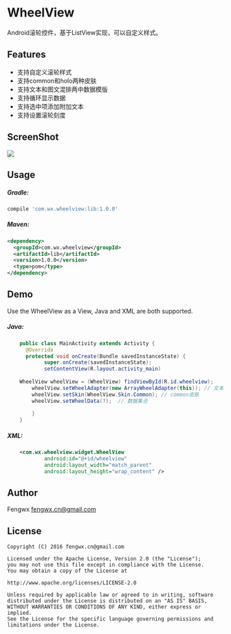 # WheelView
Android滚轮控件，基于ListView实现，可以自定义样式。

Features
--
* 支持自定义滚轮样式
* 支持common和holo两种皮肤
* 支持文本和图文混排两中数据模版
* 支持循环显示数据
* 支持选中项添加附加文本
* 支持设置滚轮刻度

ScreenShot
--
![](https://github.com/ifwx/WheelView/blob/master/screenshot/screenshot.gif)

Usage
--
##### Gradle:
```groovy
compile 'com.wx.wheelview:lib:1.0.0'
```

##### Maven:
```xml
<dependency>
  <groupId>com.wx.wheelview</groupId>
  <artifactId>lib</artifactId>
  <version>1.0.0</version>
  <type>pom</type>
</dependency>
```

Demo
--
Use the WheelView as a View, Java and XML are both supported.

##### Java:
```Java
    public class MainActivity extends Activity {
      @Override
      protected void onCreate(Bundle savedInstanceState) {
		    super.onCreate(savedInstanceState);
		    setContentView(R.layout.activity_main)
		    
	WheelView wheelView = (WheelView) findViewById(R.id.wheelview);
        wheelView.setWheelAdapter(new ArrayWheelAdapter(this)); // 文本数据源
        wheelView.setSkin(WheelView.Skin.Common); // common皮肤
        wheelView.setWheelData(?);  // 数据集合
        
	    }
    }
```

##### XML:
```xml
    <com.wx.wheelview.widget.WheelView
            android:id="@+id/wheelview"
            android:layout_width="match_parent"
            android:layout_height="wrap_content" />
```

Author
--
Fengwx   fengwx.cn@gmail.com

License
--
    Copyright (C) 2016 fengwx.cn@gmail.com

    Licensed under the Apache License, Version 2.0 (the "License");
    you may not use this file except in compliance with the License.
    You may obtain a copy of the License at
    
    http://www.apache.org/licenses/LICENSE-2.0
    
    Unless required by applicable law or agreed to in writing, software
    distributed under the License is distributed on an "AS IS" BASIS,
    WITHOUT WARRANTIES OR CONDITIONS OF ANY KIND, either express or implied.
    See the License for the specific language governing permissions and
    limitations under the License.

